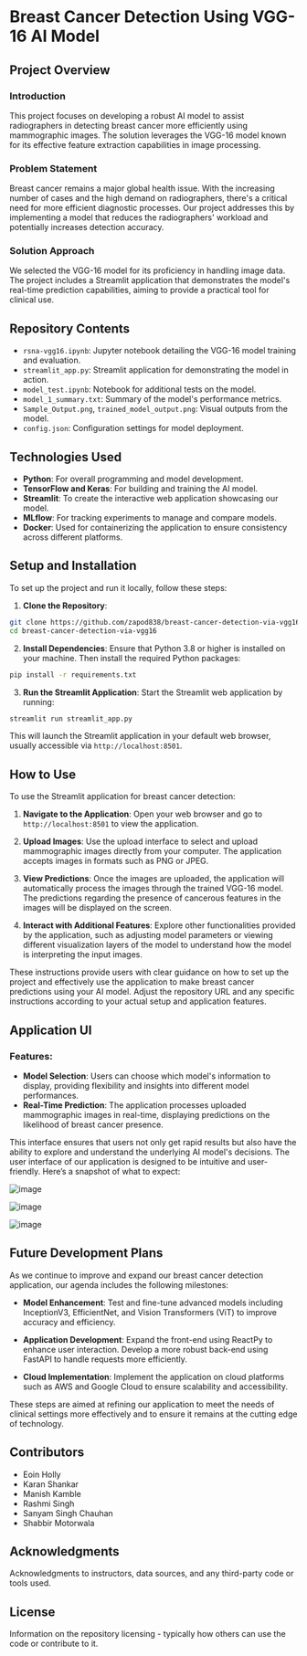 # Breast Cancer Detection Using VGG-16 AI Model

## Project Overview

### Introduction
This project focuses on developing a robust AI model to assist radiographers in detecting breast cancer more efficiently using mammographic images. The solution leverages the VGG-16 model known for its effective feature extraction capabilities in image processing.

### Problem Statement
Breast cancer remains a major global health issue. With the increasing number of cases and the high demand on radiographers, there's a critical need for more efficient diagnostic processes. Our project addresses this by implementing a model that reduces the radiographers' workload and potentially increases detection accuracy.

### Solution Approach
We selected the VGG-16 model for its proficiency in handling image data. The project includes a Streamlit application that demonstrates the model's real-time prediction capabilities, aiming to provide a practical tool for clinical use.

## Repository Contents

- `rsna-vgg16.ipynb`: Jupyter notebook detailing the VGG-16 model training and evaluation.
- `streamlit_app.py`: Streamlit application for demonstrating the model in action.
- `model_test.ipynb`: Notebook for additional tests on the model.
- `model_1_summary.txt`: Summary of the model's performance metrics.
- `Sample_Output.png`, `trained_model_output.png`: Visual outputs from the model.
- `config.json`: Configuration settings for model deployment.

## Technologies Used

- **Python**: For overall programming and model development.
- **TensorFlow and Keras**: For building and training the AI model.
- **Streamlit**: To create the interactive web application showcasing our model.
- **MLflow**: For tracking experiments to manage and compare models.
- **Docker**: Used for containerizing the application to ensure consistency across different platforms.

## Setup and Installation

To set up the project and run it locally, follow these steps:

1. **Clone the Repository**:
```bash
git clone https://github.com/zapod838/breast-cancer-detection-via-vgg16.git
cd breast-cancer-detection-via-vgg16
```
2. **Install Dependencies**:
Ensure that Python 3.8 or higher is installed on your machine. Then install the required Python packages:
```bash
pip install -r requirements.txt
```

3. **Run the Streamlit Application**:
Start the Streamlit web application by running:
```bash
streamlit run streamlit_app.py
```
This will launch the Streamlit application in your default web browser, usually accessible via `http://localhost:8501`.

## How to Use

To use the Streamlit application for breast cancer detection:

1. **Navigate to the Application**:
Open your web browser and go to `http://localhost:8501` to view the application.

2. **Upload Images**:
Use the upload interface to select and upload mammographic images directly from your computer. The application accepts images in formats such as PNG or JPEG.

3. **View Predictions**:
Once the images are uploaded, the application will automatically process the images through the trained VGG-16 model. The predictions regarding the presence of cancerous features in the images will be displayed on the screen.

4. **Interact with Additional Features**:
Explore other functionalities provided by the application, such as adjusting model parameters or viewing different visualization layers of the model to understand how the model is interpreting the input images.

These instructions provide users with clear guidance on how to set up the project and effectively use the application to make breast cancer predictions using your AI model. Adjust the repository URL and any specific instructions according to your actual setup and application features.

## Application UI

### Features:
- **Model Selection**: Users can choose which model's information to display, providing flexibility and insights into different model performances.
- **Real-Time Prediction**: The application processes uploaded mammographic images in real-time, displaying predictions on the likelihood of breast cancer presence.

This interface ensures that users not only get rapid results but also have the ability to explore and understand the underlying AI model's decisions.
The user interface of our application is designed to be intuitive and user-friendly. Here’s a snapshot of what to expect:

![image](https://github.com/zapod838/RSNA_BC_Detection/assets/45763055/9ac385e2-38a0-4d71-8996-ee50654438f8)

![image](https://github.com/zapod838/RSNA_BC_Detection/assets/45763055/95743ffe-f461-4f40-bbee-407081bf9839)

![image](https://github.com/zapod838/RSNA_BC_Detection/assets/45763055/2720d559-fd52-4092-ae18-17147ad2416d)


## Future Development Plans

As we continue to improve and expand our breast cancer detection application, our agenda includes the following milestones:

- **Model Enhancement**: Test and fine-tune advanced models including InceptionV3, EfficientNet, and Vision Transformers (ViT) to improve accuracy and efficiency.

- **Application Development**: Expand the front-end using ReactPy to enhance user interaction. Develop a more robust back-end using FastAPI to handle requests more efficiently.

- **Cloud Implementation**: Implement the application on cloud platforms such as AWS and Google Cloud to ensure scalability and accessibility.

These steps are aimed at refining our application to meet the needs of clinical settings more effectively and to ensure it remains at the cutting edge of technology.

## Contributors

- Eoin Holly
- Karan Shankar
- Manish Kamble
- Rashmi Singh
- Sanyam Singh Chauhan
- Shabbir Motorwala

## Acknowledgments

Acknowledgments to instructors, data sources, and any third-party code or tools used.

## License

Information on the repository licensing - typically how others can use the code or contribute to it.
